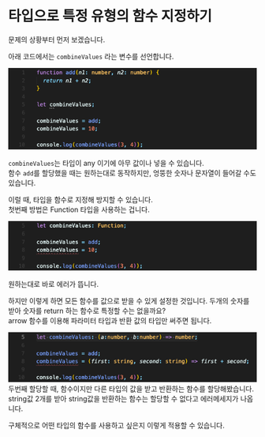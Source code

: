 # 타입으로 특정 유형의 함수 지정하기

문제의 상황부터 먼저 보겠습니다.  

아래 코드에서는 `combineValues` 라는 변수를 선언합니다.

![아무 타입이 없는 combineValues 변수](img/ts12_1.png)

`combineValues`는 타입이 any 이기에 아무 값이나 넣을 수 있습니다.  
함수 `add`를 할당했을 때는 원하는대로 동작하지만, 엉뚱한 숫자나 문자열이 들어갈 수도 있습니다.

이럴 때, 타입을 함수로 지정해 방지할 수 있습니다.  
첫번째 방법은 Function 타입을 사용하는 겁니다.

![Function 타입 적용](img/ts12_2.png)

원하는대로 바로 에러가 뜹니다.

하지만 이렇게 하면 모든 함수를 값으로 받을 수 있게 설정한 것입니다. 두개의 숫자를 받아 숫자를 return 하는 함수로 특정할 수는 없을까요?  
arrow 함수를 이용해 파라미터 타입과 반환 값의 타입만 써주면 됩니다.

![특정 함수로 타입 지정](img/ts12_3.png)
두번째 할당할 때, 함수이지만 다른 타입의 값을 받고 반환하는 함수를 할당해봤습니다.  
string값 2개를 받아 string값을 반환하는 함수는 할당할 수 없다고 에러메세지가 나옵니다.

구체적으로 어떤 타입의 함수를 사용하고 싶은지 이렇게 적용할 수 있습니다.

<br/>